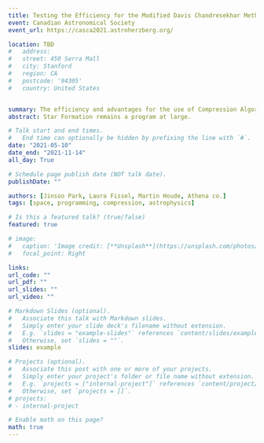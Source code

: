 ```yaml
---
title: Testing the Efficiency for the Modified Davis Chandresekhar Method
event: Canadian Astronomical Society 
event_url: https://casca2021.astroherzberg.org/

location: TBD
#   address:
#   street: 450 Serra Mall
#   city: Stanford
#   region: CA
#   postcode: '94305'
#   country: United States


summary: The efficiency and advantages for the use of Compression Algorithms.
abstract: Star Formation remains a program at large.

# Talk start and end times.
#   End time can optionally be hidden by prefixing the line with `#`.
date: "2021-05-10"
date_end: "2021-11-14"
all_day: True

# Schedule page publish date (NOT talk date).
publishDate: ""

authors: [Jinsoo Park, Laura Fissel, Martin Houde, Athena co.]
tags: [space, programming, compression, astrophysics]

# Is this a featured talk? (true/false)
featured: true

# image:
#   caption: 'Image credit: [**Unsplash**](https://unsplash.com/photos/bzdhc5b3Bxs)'
#   focal_point: Right

links:
url_code: ""
url_pdf: ""
url_slides: ""
url_video: ""

# Markdown Slides (optional).
#   Associate this talk with Markdown slides.
#   Simply enter your slide deck's filename without extension.
#   E.g. `slides = "example-slides"` references `content/slides/example-slides.md`.
#   Otherwise, set `slides = ""`.
slides: example

# Projects (optional).
#   Associate this post with one or more of your projects.
#   Simply enter your project's folder or file name without extension.
#   E.g. `projects = ["internal-project"]` references `content/project/deep-learning/index.md`.
#   Otherwise, set `projects = []`.
# projects:
# - internal-project

# Enable math on this page?
math: true
---
```


